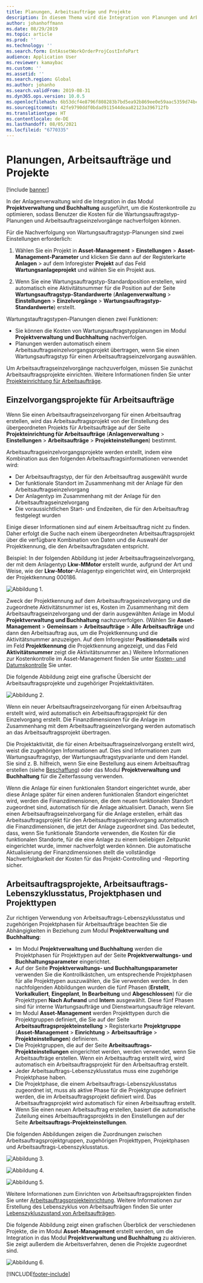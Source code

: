 ```yaml
---
title: Planungen, Arbeitsaufträge und Projekte
description: In diesem Thema wird die Integration von Planungen und Arbeitsaufträgen in das Projektverwaltungs- und Buchhaltungsmodul in der Anlagenverwaltung erklärt.
author: johanhoffmann
ms.date: 08/29/2019
ms.topic: article
ms.prod: ''
ms.technology: ''
ms.search.form: EntAssetWorkOrderProjCostInfoPart
audience: Application User
ms.reviewer: kamaybac
ms.custom: ''
ms.assetid: ''
ms.search.region: Global
ms.author: johanho
ms.search.validFrom: 2019-08-31
ms.dyn365.ops.version: 10.0.5
ms.openlocfilehash: 6b53dcf4e8796f808283b7bd5ea92b869ee0e59aac5359d74bcdc5de37ea7352
ms.sourcegitcommit: 42fe9790ddf0bdad911544deaa82123a396712fb
ms.translationtype: HT
ms.contentlocale: de-DE
ms.lasthandoff: 08/05/2021
ms.locfileid: "6770335"
---
```

# <a name="forecasts-work-orders-and-projects"></a>Planungen, Arbeitsaufträge und Projekte

[!include [banner](../../includes/banner.md)]

 

In der Anlagenverwaltung wird die Integration in das Modul **Projektverwaltung und Buchhaltung** ausgeführt, um die Kostenkontrolle zu optimieren, sodass Benutzer die Kosten für die Wartungsauftragstyp-Planungen und Arbeitsauftragseinzelvorgänge nachverfolgen können.

Für die Nachverfolgung von Wartungsauftragstyp-Planungen sind zwei Einstellungen erforderlich:

1. Wählen Sie ein Projekt in **Asset-Management** > **Einstellungen** > **Asset-Management-Parameter** und klicken Sie dann auf der Registerkarte **Anlagen** > auf dem Inforegister **Projekt** auf das Feld **Wartungsanlageprojekt** und wählen Sie ein Projekt aus.

2. Wenn Sie eine Wartungsauftragstyp-Standardposition erstellen, wird automatisch eine Aktivitätsnummer für die Position auf der Seite **Wartungsauftragstyp-Standardwerte** (**Anlagenverwaltung** > **Einstellungen** > **Einzelvorgänge** > **Wartungsauftragstyp-Standardwerte**) erstellt.

Wartungstauftragstypen-Planungen dienen zwei Funktionen: 

- Sie können die Kosten von Wartungsauftragstypplanungen im Modul **Projektverwaltung und Buchhaltung** nachverfolgen. 
- Planungen werden automatisch einem Arbeitsauftragseinzelvorgangsprojekt übertragen, wenn Sie einen Wartungsauftragstyp für einen Arbeitsauftragseinzelvorgang auswählen.

Um Arbeitsauftragseinzelvorgänge nachzuverfolgen, müssen Sie zunächst Arbeitsauftragsprojekte einrichten. Weitere Informationen finden Sie unter [Projekteinrichtung für Arbeitsaufträge](../setup-for-work-orders/work-order-project-setup.md).

## <a name="work-order-job-projects"></a>Einzelvorgangsprojekte für Arbeitsaufträge

Wenn Sie einen Arbeitsauftragseinzelvorgang für einen Arbeitsauftrag erstellen, wird das Arbeitsauftragsprojekt von der Einstellung des übergeordneten Projekts für Arbeitsaufträge auf der Seite **Projekteinrichtung für Arbeitsaufträge** (**Anlagenverwaltung** > **Einstellungen** > **Arbeitsaufträge** > **Projekteinstellungen**) bestimmt.

Arbeitsauftragseinzelvorgangsprojekte werden erstellt, indem eine Kombination aus den folgenden Arbeitsauftragsinformationen verwendet wird:

- Der Arbeitsauftragstyp, der für den Arbeitsauftrag ausgewählt wurde 
- Der funktionale Standort im Zusammenhang mit der Anlage für den Arbeitsauftragseinzelvorgang
- Der Anlagentyp im Zusammenhang mit der Anlage für den Arbeitsauftragseinzelvorgang  
- Die voraussichtlichen Start- und Endzeiten, die für den Arbeitsauftrag festgelegt wurden  

Einige dieser Informationen sind auf einem Arbeitsauftrag nicht zu finden. Daher erfolgt die Suche nach einem übergeordneten Arbeitsauftragsprojekt über die verfügbare Kombination von Daten und die Auswahl der Projektkennung, die den Arbeitsauftragsdaten entspricht.

Beispiel: In der folgenden Abbildung ist jeder Arbeitsauftragseinzelvorgang, der mit dem Anlagentyp **Lkw-MMotor** erstellt wurde, aufgrund der Art und Weise, wie der **Lkw-Motor**-Anlagentyp eingerichtet wird, ein Unterprojekt der Projektkennung 000186.

![Abbildung 1.](media/01-integration-to-pma.png)

Zweck der Projektkennung auf dem Arbeitsauftragseinzelvorgang und die zugeordnete Aktivitätsnummer ist es, Kosten im Zusammenhang mit dem Arbeitsauftragseinzelvorgang und der darin ausgewählten Anlage im Modul **Projektverwaltung und Buchhaltung** nachzuverfolgen. (Wählen Sie **Asset-Management** > **Gemeinsam** > **Arbeitsaufträge** > **Alle Arbeitsaufträge** und dann den Arbeitsauftrag aus, um die Projektkennung und die Aktivitätsnummer anzuzeigen. Auf dem Inforegister **Positionsdetails** wird im Feld **Projektkennung** die Projektkennung angezeigt, und das Feld **Aktivitätsnummer** zeigt die Aktivitätsnummer an.) Weitere Informationen zur Kostenkontrolle im Asset-Management finden Sie unter [Kosten- und Datumskontrolle](../controlling-and-reporting/cost-and-date-control.md) Sie unter.

Die folgende Abbildung zeigt eine grafische Übersicht der Arbeitsauftragsprojekte und zugehöriger Projektaktivitäten.

![Abbildung 2.](media/02-integration-to-pma.png)

Wenn ein neuer Arbeitsauftragseinzelvorgang für einen Arbeitsauftrag erstellt wird, wird automatisch ein Arbeitsauftragsprojekt für den Einzelvorgang erstellt. Die Finanzdimensionen für die Anlage im Zusammenhang mit dem Arbeitsauftragseinzelvorgang werden automatisch an das Arbeitsauftragsprojekt übertragen.

Die Projektaktivität, die für einen Arbeitsauftragseinzelvorgang erstellt wird, weist die zugehörigen Informationen auf. Dies sind Informationen zum Wartungsauftragstyp, der Wartungsauftragstypvariante und dem Handel. Sie sind z. B. hilfreich, wenn Sie eine Bestellung aus einem Arbeitsauftrag erstellen (siehe [Beschaffung](../work-orders/procurement.md)) oder das Modul **Projektverwaltung und Buchhaltung** für die Zeiterfassung verwenden.

Wenn die Anlage für einen funktionalen Standort eingerichtet wurde, aber diese Anlage später für einen anderen funktionalen Standort eingerichtet wird, werden die Finanzdimensionen, die dem neuen funktionalen Standort zugeordnet sind, automatisch für die Anlage aktualisiert. Danach, wenn Sie einen Arbeitsauftragseinzelvorgang für die Anlage erstellen, erhält das Arbeitsauftragsprojekt für den Arbeitsauftragseinzelvorgang automatisch die Finanzdimensionen, die jetzt der Anlage zugeordnet sind. Das bedeutet, dass, wenn Sie funktionale Standorte verwenden, die Kosten für die funktionalen Standorte, für die eine Anlage zu einem beliebigen Zeitpunkt eingerichtet wurde, immer nachverfolgt werden können. Die automatische Aktualisierung der Finanzdimensionen stellt die vollständige Nachverfolgbarkeit der Kosten für das Projekt-Controlling und -Reporting sicher.

## <a name="work-order-projects-work-order-lifecycle-states-project-stages-and-project-types"></a>Arbeitsauftragsprojekte, Arbeitsauftrags-Lebenszyklusstatus, Projektphasen und Projekttypen

Zur richtigen Verwendung von Arbeitsauftrags-Lebenszyklusstatus und zugehörigen Projektphasen für Arbeitsaufträge beachten Sie die Abhängigkeiten in Beziehung zum Modul **Projektverwaltung und Buchhaltung**:

- Im Modul **Projektverwaltung und Buchhaltung** werden die Projektphasen für Projekttypen auf der Seite **Projektverwaltungs- und Buchhaltungsparameter** eingerichtet.  
- Auf der Seite **Projektverwaltungs- und Buchhaltungsparameter** verwenden Sie die Kontrollkästchen, um entsprechende Projektphasen für alle Projekttypen auszuwählen, die Sie verwenden werden. In den nachfolgenden Abbildungen wurden die fünf Phasen (**Erstellt**, **Vorkalkuliert**, **Eingeplant**, **In Bearbeitung** und **Abgeschlossen**) für die Projekttypen **Nach Aufwand** und **Intern** ausgewählt. Diese fünf Phasen sind für interne Wartungsaufträge und Dienstwartungsaufträge relevant.
- Im Modul **Asset-Management** werden Projekttypen durch die Projektgruppen definiert, die Sie auf der Seite **Arbeitsauftragsprojekteinstellung** > Registerkarte **Projektgruppe** (**Asset-Management** > **Einrichtung** > **Arbeitsaufträge** > **Projekteinstellungen**) definieren.  
- Die Projektgruppen, die auf der Seite **Arbeitsauftrags-Projekteinstellungen** eingerichtet werden, werden verwendet, wenn Sie Arbeitsaufträge erstellen. Wenn ein Arbeitsauftrag erstellt wird, wird automatisch ein Arbeitsauftragsprojekt für den Arbeitsauftrag erstellt.  
- Jeder Arbeitsauftrags-Lebenszyklusstatus muss eine zugehörige Projektphase haben.  
- Die Projektphase, die einem Arbeitsauftrags-Lebenszyklusstatus zugeordnet ist, muss als aktive Phase für die Projektgruppe definiert werden, die im Arbeitsauftragsprojekt definiert wird. Das Arbeitsauftragsprojekt wird automatisch für einen Arbeitsauftrag erstellt.
- Wenn Sie einen neuen Arbeitsauftrag erstellen, basiert die automatische Zuteilung eines Arbeitsauftragsprojekts in den Einstellungen auf der Seite **Arbeitsauftrags-Projekteinstellungen**.  

Die folgenden Abbildungen zeigen die Zuordnungen zwischen Arbeitsauftragsprojektgruppen, zugehörigen Projekttypen, Projektphasen und Arbeitsauftrags-Lebenszyklusstatus.

![Abbildung 3.](media/03-integration-to-pma.png)

![Abbildung 4.](media/04-integration-to-pma.png)

![Abbildung 5.](media/05-integration-to-pma.png)

Weitere Informationen zum Einrichten von Arbeitsauftragsprojekten finden Sie unter [Arbeitsauftragsprojekteinrichtung](../setup-for-work-orders/work-order-project-setup.md). Weitere Informationen zur Erstellung des Lebenszyklus von Arbeitsaufträgen finden Sie unter [Lebenszykluszustand von Arbeitsaufträgen](../setup-for-work-orders/work-order-lifecycle-states.md).

Die folgende Abbildung zeigt einen grafischen Überblick der verschiedenen Projekte, die im Modul **Asset-Management** erstellt werden, um die Integration in das Modul **Projektverwaltung und Buchhaltung** zu aktivieren. Sie zeigt außerdem die Arbeitsverfahren, denen die Projekte zugeordnet sind.

![Abbildung 6.](media/06-integration-to-pma.png)



[!INCLUDE[footer-include](../../../includes/footer-banner.md)]